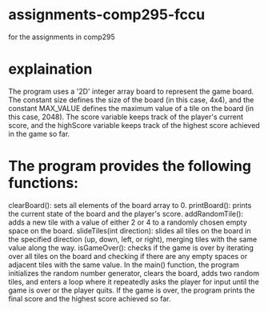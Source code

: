 # assignments-comp295-fccu
for the assignments in comp295
# explaination
The program uses a '2D' integer array board to represent the game board. The constant size defines the size of the board (in this case, 4x4), and the constant MAX_VALUE defines the maximum value of a tile on the board (in this case, 2048). The score variable keeps track of the player's current score, and the highScore variable keeps track of the highest score achieved in the game so far.

# The program provides the following functions:

clearBoard(): sets all elements of the board array to 0.
printBoard(): prints the current state of the board and the player's score.
addRandomTile(): adds a new tile with a value of either 2 or 4 to a randomly chosen empty space on the board.
slideTiles(int direction): slides all tiles on the board in the specified direction (up, down, left, or right), merging tiles with the same value along the way.
isGameOver(): checks if the game is over by iterating over all tiles on the board and checking if there are any empty spaces or adjacent tiles with the same value.
In the main() function, the program initializes the random number generator, clears the board, adds two random tiles, and enters a loop where it repeatedly asks the player for input until the game is over or the player quits. If the game is over, the program prints the final score and the highest score achieved so far.
